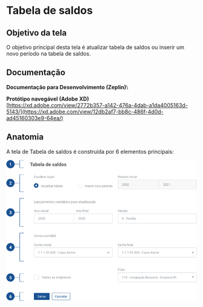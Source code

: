 # Tabela de saldos

## Objetivo da tela

O objetivo principal desta tela é atualizar tabela de saldos ou inserir um novo período na tabela de saldos.

## Documentação

**Documentação para Desenvolvimento (Zeplin)**\


**Protótipo navegável (Adobe XD)**\
[https://xd.adobe.com/view/2772b357-a142-476a-4dab-a1da4005163d-5143/](https://xd.adobe.com/view/12db2af7-bb8c-486f-4d0d-ad45160303e9-64ea/)

## Anatomia

A tela de Tabela de saldos é construída por 6 elementos principais:

![](<../../.gitbook/assets/image (936).png>)

